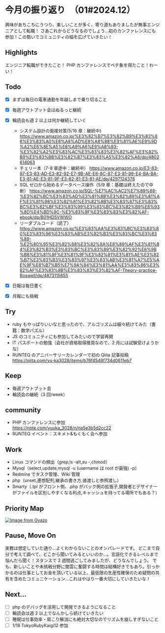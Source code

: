 # 今月の振り返り　（01#2024.12）

<!-- ひとこと -->

興味があちこちにうつり、楽しいことが多く、寄り道もありましたが無事エンジニアとして転職！
さあこれからどうなるのでしょう...初のカンファレンスにも参加！この勢いでコミュニティの幅を広げていきたい！

## Highlights

<!-- 褒められたこと、うまくいったこと、楽しかったこと -->

エンジニア転職ができたこと！
PHP カンファレンスでペチ象を得たこと！わーい！

## Todo

<!-- 先月立てた目標に対して、達成できたか -->

- [x] まずは毎日の電車通勤を年越しまで乗り切ること
- [x] 毎週アウトプット会はぬるっと継続
- [x] 輪読会も週 2 以上は何か継続していく

  - システム設計の面接対策(5/16 章：継続中)
    https://www.amazon.co.jp/%E3%82%B7%E3%82%B9%E3%83%86%E3%83%A0%E8%A8%AD%E8%A8%88%E3%81%AE%E9%9D%A2%E6%8E%A5%E8%A9%A6%E9%A8%93-%E3%82%A2%E3%83%AC%E3%83%83%E3%82%AF%E3%82%B9%E3%83%BB%E3%82%B7%E3%83%A5%E3%82%A6/dp/4802614063
  - チェリー本（7-8 章途中：継続中）
    https://www.amazon.co.jp/E3-83-97-E3-83-AD-E3-82-92-E7-9B-AE-E6-8C-87-E3-81-99-E4-BA-BA-E3-81-AE-E3-81-9F-E3-82-81-E3-81-AE/dp/4297124378
  - SQL ゼロから始めるデータベース操作（5/9 章：基礎は終えたので中断）
    https://www.amazon.co.jp/SQL-%E7%AC%AC2%E7%89%88-%E3%82%BC%E3%83%AD%E3%81%8B%E3%82%89%E3%81%AF%E3%81%98%E3%82%81%E3%82%8B%E3%83%87%E3%83%BC%E3%82%BF%E3%83%99%E3%83%BC%E3%82%B9%E6%93%8D%E4%BD%9C-%E3%83%9F%E3%83%83%E3%82%AF-ebook/dp/B01HD5VWWO
  - リーダブルコード（読了）
    https://www.amazon.co.jp/%E3%83%AA%E3%83%BC%E3%83%80%E3%83%96%E3%83%AB%E3%82%B3%E3%83%BC%E3%83%89-%E2%80%95%E3%82%88%E3%82%8A%E8%89%AF%E3%81%84%E3%82%B3%E3%83%BC%E3%83%89%E3%82%92%E6%9B%B8%E3%81%8F%E3%81%9F%E3%82%81%E3%81%AE%E3%82%B7%E3%83%B3%E3%83%97%E3%83%AB%E3%81%A7%E5%AE%9F%E8%B7%B5%E7%9A%84%E3%81%AA%E3%83%86%E3%82%AF%E3%83%8B%E3%83%83%E3%82%AF-Theory-practice-Boswell/dp/4873115655

- [x] 日報は毎日書く
- [x] 月報にも挑戦

## Try

<!-- Todo以外に挑戦したこと、新しく始めたこと -->

- ruby もやっぱりいいなと思ったので、アルゴリズムは細々続けてみた（書籍：数学パズル）
- JS のコミュニティにも参加してみたいので学習再開
- IT パスポートの勉強（会社が資格取得推奨なので、2 月には試験受けようかな）
- RUNTEQ のアニバーサリーカレンダーで初の Qiita 記事投稿
  https://qiita.com/yu-ka3028/items/b76f4548f734d0611eb7

## Keep

<!-- 先月から継続していることの進捗・やり切ったこと、維持できている挑戦 -->

- 毎週アウトプット会
- 輪読会の継続（3 回/week）

## community

- PHP カンファレンスに参加
  https://note.com/yuuka_3028/n/na5e3b5d2cc22
- RUNTEQ イベント：スキメト&もくもく会へ参加

## Work

- Linux コマンドの頻出（grep,ls -alt,su -,chmod）
- Mysql（select,update,mysql -u (username は root が最強) -p）
- Redmine でタスク管理、Wiki 管理
- php（unset,連想配列,継承の書き方,値渡しと参照渡し）
- Smarty（.tpl がフロント側、.php がバック側の拡張子,開発者とデザイナーがファイルを区別しやすくなる利点,キャッシュを持ってる場所でもある？）

## Priority Map

<!-- 現状の優先順位(x,y軸に位置どり)、今後どの軸方面へ伸ばしていきたいと考えてるか(矢印)を視覚化 -->

[![Image from Gyazo](https://i.gyazo.com/ff851dae31601b0e1200c2fc1382d8e2.png)](https://gyazo.com/ff851dae31601b0e1200c2fc1382d8e2)

## Pause, Move On

<!-- ネガティブ要素から今後どう活かすか宣言、ちょっとは吐き出させてくれ -->

実務は想定していた通り...よくわからないことのオンパレードです。
どこまで自分で考えて調べて、どこから聞いてみるといいのか...。言語化できるレベルまで悩んだら聞く！スタンスで 2 週間過ごしてみましたが、どうなんでしょう。
でも、新しいことや未挑戦分野に闇雲に奮闘する時間は結構好きでもあり。引っかかるのは仕事としてお金を頂いている以上、最低限の生産性確保のため疑問の共有を含めたコミュニケーション...これはやはり一番大切にしていきたいな！

## Next...

- [ ] php のデバッグを活用して開発できるようになること
- [ ] 輪読会は週 2 以上でなんかしら続けていきたい
- [ ] 睡眠は仕事効率・肩こり解消にも絶対大切なのでリズムを崩しすぎないこと
- [ ] 1/18 TokyoRubyKaigi12 参加
